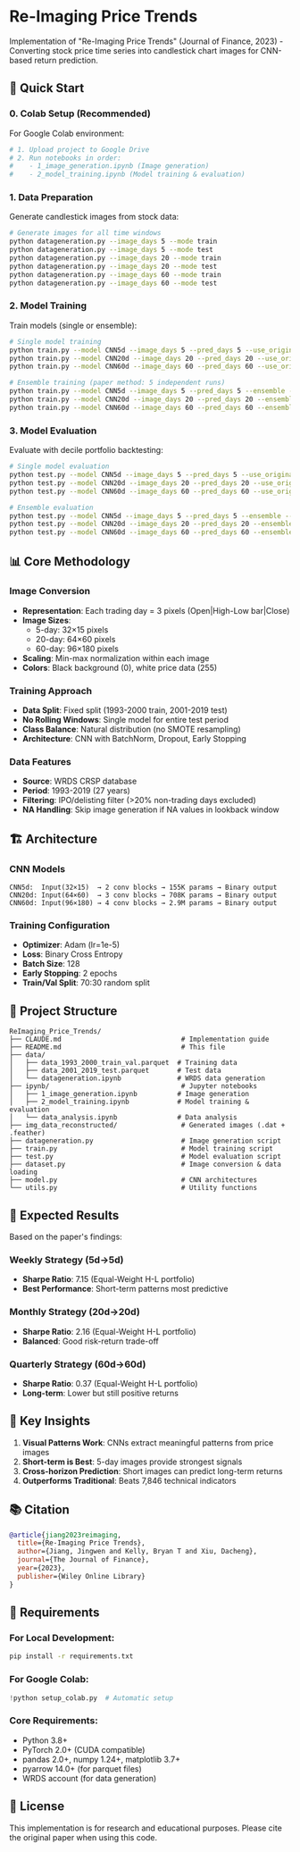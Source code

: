 # Re-Imaging Price Trends

Implementation of "Re-Imaging Price Trends" (Journal of Finance, 2023) - Converting stock price time series into candlestick chart images for CNN-based return prediction.

## 🚀 Quick Start

### 0. Colab Setup (Recommended)
For Google Colab environment:
```bash
# 1. Upload project to Google Drive
# 2. Run notebooks in order:
#    - 1_image_generation.ipynb (Image generation)
#    - 2_model_training.ipynb (Model training & evaluation)
```

### 1. Data Preparation
Generate candlestick images from stock data:
```bash
# Generate images for all time windows
python datageneration.py --image_days 5 --mode train
python datageneration.py --image_days 5 --mode test
python datageneration.py --image_days 20 --mode train  
python datageneration.py --image_days 20 --mode test
python datageneration.py --image_days 60 --mode train
python datageneration.py --image_days 60 --mode test
```

### 2. Model Training
Train models (single or ensemble):
```bash
# Single model training
python train.py --model CNN5d --image_days 5 --pred_days 5 --use_original_format
python train.py --model CNN20d --image_days 20 --pred_days 20 --use_original_format
python train.py --model CNN60d --image_days 60 --pred_days 60 --use_original_format

# Ensemble training (paper method: 5 independent runs)
python train.py --model CNN5d --image_days 5 --pred_days 5 --ensemble --ensemble_runs 5 --use_original_format
python train.py --model CNN20d --image_days 20 --pred_days 20 --ensemble --ensemble_runs 5 --use_original_format
python train.py --model CNN60d --image_days 60 --pred_days 60 --ensemble --ensemble_runs 5 --use_original_format
```

### 3. Model Evaluation
Evaluate with decile portfolio backtesting:
```bash
# Single model evaluation  
python test.py --model CNN5d --image_days 5 --pred_days 5 --use_original_format
python test.py --model CNN20d --image_days 20 --pred_days 20 --use_original_format
python test.py --model CNN60d --image_days 60 --pred_days 60 --use_original_format

# Ensemble evaluation
python test.py --model CNN5d --image_days 5 --pred_days 5 --ensemble --use_original_format
python test.py --model CNN20d --image_days 20 --pred_days 20 --ensemble --use_original_format
python test.py --model CNN60d --image_days 60 --pred_days 60 --ensemble --use_original_format
```

## 📊 Core Methodology

### Image Conversion
- **Representation**: Each trading day = 3 pixels (Open|High-Low bar|Close)
- **Image Sizes**: 
  - 5-day: 32×15 pixels
  - 20-day: 64×60 pixels  
  - 60-day: 96×180 pixels
- **Scaling**: Min-max normalization within each image
- **Colors**: Black background (0), white price data (255)

### Training Approach
- **Data Split**: Fixed split (1993-2000 train, 2001-2019 test)
- **No Rolling Windows**: Single model for entire test period
- **Class Balance**: Natural distribution (no SMOTE resampling)
- **Architecture**: CNN with BatchNorm, Dropout, Early Stopping

### Data Features
- **Source**: WRDS CRSP database
- **Period**: 1993-2019 (27 years)
- **Filtering**: IPO/delisting filter (>20% non-trading days excluded)
- **NA Handling**: Skip image generation if NA values in lookback window

## 🏗️ Architecture

### CNN Models
```
CNN5d:  Input(32×15)  → 2 conv blocks → 155K params → Binary output
CNN20d: Input(64×60)  → 3 conv blocks → 708K params → Binary output  
CNN60d: Input(96×180) → 4 conv blocks → 2.9M params → Binary output
```

### Training Configuration
- **Optimizer**: Adam (lr=1e-5)
- **Loss**: Binary Cross Entropy
- **Batch Size**: 128
- **Early Stopping**: 2 epochs
- **Train/Val Split**: 70:30 random split

## 📁 Project Structure

```
ReImaging_Price_Trends/
├── CLAUDE.md                              # Implementation guide
├── README.md                              # This file
├── data/
│   ├── data_1993_2000_train_val.parquet  # Training data
│   ├── data_2001_2019_test.parquet       # Test data
│   └── datageneration.ipynb              # WRDS data generation
├── ipynb/                                 # Jupyter notebooks
│   ├── 1_image_generation.ipynb          # Image generation
│   ├── 2_model_training.ipynb            # Model training & evaluation
│   └── data_analysis.ipynb               # Data analysis
├── img_data_reconstructed/                # Generated images (.dat + .feather)
├── datageneration.py                      # Image generation script  
├── train.py                               # Model training script
├── test.py                                # Model evaluation script  
├── dataset.py                             # Image conversion & data loading
├── model.py                               # CNN architectures
└── utils.py                               # Utility functions
```

## 🎯 Expected Results

Based on the paper's findings:

### Weekly Strategy (5d→5d)
- **Sharpe Ratio**: 7.15 (Equal-Weight H-L portfolio)
- **Best Performance**: Short-term patterns most predictive

### Monthly Strategy (20d→20d)  
- **Sharpe Ratio**: 2.16 (Equal-Weight H-L portfolio)
- **Balanced**: Good risk-return trade-off

### Quarterly Strategy (60d→60d)
- **Sharpe Ratio**: 0.37 (Equal-Weight H-L portfolio)
- **Long-term**: Lower but still positive returns

## 🔬 Key Insights

1. **Visual Patterns Work**: CNNs extract meaningful patterns from price images
2. **Short-term is Best**: 5-day images provide strongest signals
3. **Cross-horizon Prediction**: Short images can predict long-term returns
4. **Outperforms Traditional**: Beats 7,846 technical indicators

## 📚 Citation

```bibtex
@article{jiang2023reimaging,
  title={Re-Imaging Price Trends},
  author={Jiang, Jingwen and Kelly, Bryan T and Xiu, Dacheng},
  journal={The Journal of Finance},
  year={2023},
  publisher={Wiley Online Library}
}
```

## 🔧 Requirements

### For Local Development:
```bash
pip install -r requirements.txt
```

### For Google Colab:
```python
!python setup_colab.py  # Automatic setup
```

### Core Requirements:
- Python 3.8+
- PyTorch 2.0+ (CUDA compatible)
- pandas 2.0+, numpy 1.24+, matplotlib 3.7+
- pyarrow 14.0+ (for parquet files)
- WRDS account (for data generation)

## 📄 License

This implementation is for research and educational purposes. Please cite the original paper when using this code.